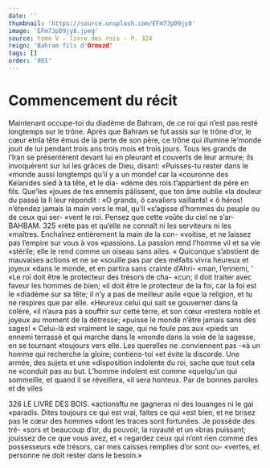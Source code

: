 ```yaml
---
date: ''
thumbnail: 'https://source.unsplash.com/EFm7JpD9jy8'
image: 'EFm7JpD9jy8.jpeg'
source: tome V - livre des rois - P. 324
reign: 'Bahram fils d'Ormuzd'
tags: []
order: '001'
---
```


# Commencement du récit

Maintenant occupe-toi du diadème de Bahram, de ce roi qui n’est pas resté longtemps sur le trône.
Après que Bahram se fut assis sur le trône d’or, le
cœur etnla tête émus de la perte de son père, ce
trône qui illumine le’monde jouit de lui pendant trois ans trois mois et trois jours. Tous les grands de l’Iran se présentèrent devant lui en pleurant et couverts de leur armure; ils invoquèrent sur lui les grâces de Dieu, disant: «Puisses-tu rester dans le «monde aussi longtemps qu’il y a un monde! car la «couronne des Keïanides sied à ta tête, et le dia-
«dème des rois t’appartient de père en fils. Que’les «joues de tes ennemis pâlissent, que ton âme oublie «la douleur du passé la
Il leur répondit : «O grands, ô cavaliers vaillants! « ô héros! n’étendez jamais la main vers le mal, qu’il
«s’agisse d’hommes du peuple ou de ceux qui ser- «vent le roi. Pensez que cette voûte du ciel ne s’ar-
BAHBAM. 325 «réte pas et qu’elle ne connaît ni les serviteurs ni les
«maîtres. Enchaînez entièrement la main de la con- «voitise, et ne laissez pas l’empire sur vous à vos «passions. La passion rend l’homme vil et sa vie «stérile; elle le rend comme un oiseau sans ailes. « Quiconque s’abstient de mauvaises actions et ne se «souille pas par des méfaits vivra heureux et joyeux
«dans le monde, et en partira sans crainte d’Ahri-
«man, l’ennemi, ’
«Le roi doit être le protecteur des trésors de cha-
«cun; il doit traiter avec faveur les hommes de bien;
«il doit être le protecteur de la foi, car la foi est le «diadème sur sa tête; il n’y a pas de meilleur asile
«que la religion, et tu ne respires que par elle. «Heureux celui qui sait se gouverner dans la colère, «il n’aura pas à souffrir sur cette terre, et son cœur «restera noble et joyeux au moment de la détresse; «puisse le monde n’être jamais sans des sages!
« Celui-là est vraiment le sage, qui ne foule pas aux «pieds un ennemi terrassé et qui marche dans le
«monde dans la voie de la sagesse, en se tournant
«toujours vers elle. Les querelles ne .conviennent pas -«à un homme qui recherche la gloire; contiens-toi
«et évite la discorde. Une armée, des sujets et une «disposition indolente du roi, sache que tout cela ne «conduit pas au but. L’homme indolent est comme «quelqu’un qui sommeille, et quand il se réveillera,
«il sera honteux. Par de bonnes paroles et de viles

326 LE LIVRE DES BOIS.
«actionsftu ne gagneras ni des louanges ni le gai «paradis. Dites toujours ce qui est vrai, faites ce qui «est bien, et ne brisez pas le cœur des hommes «dont les traces sont fortunées. Je possède des tré-
«sors et beaucoup d’or, du pouvoir, la royauté et un «bras puissant; jouissez de ce que vous avez, et « regardez ceux qui n’ont rien comme des possesseurs «de trésors, car mes caisses remplies d’or sont ou- «vertes, et personne ne doit rester dans le besoin.»
